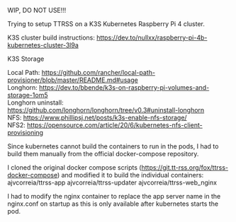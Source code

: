 WIP, DO NOT USE!!!

Trying to setup TTRSS on a K3S Kubernetes Raspberry Pi 4 cluster.

K3S cluster build instructions:
https://dev.to/nullxx/raspberry-pi-4b-kubernetes-cluster-3l9a

K3S Storage

Local Path: https://github.com/rancher/local-path-provisioner/blob/master/README.md#usage<br>
Longhorn: https://dev.to/bbende/k3s-on-raspberry-pi-volumes-and-storage-1om5<br>
Longhorn uninstall: https://github.com/longhorn/longhorn/tree/v0.3#uninstall-longhorn<br>
NFS: https://www.phillipsj.net/posts/k3s-enable-nfs-storage/<br>
NFS2: https://opensource.com/article/20/6/kubernetes-nfs-client-provisioning

Since kubernetes cannot build the containers to run in the pods, I had to build them manually from the official docker-compose repository.

I cloned the original docker compose scripts (https://git.tt-rss.org/fox/ttrss-docker-compose) and modified it to build the individual containers:
ajvcorreia/ttrss-app
ajvcorreia/ttrss-updater
ajvcorreia/ttrss-web_nginx

I had to modify the nginx container to replace the app server name in the nginx.conf on startup as this is only available after kubernetes starts the pod.
